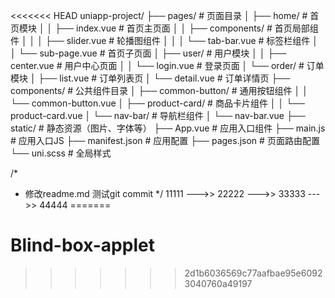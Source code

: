<<<<<<< HEAD
uniapp-project/
├── pages/                # 页面目录
│   ├── home/             # 首页模块
│   │   ├── index.vue     # 首页主页面
│   │   ├── components/   # 首页局部组件
│   │   │   ├── slider.vue    # 轮播图组件
│   │   │   └── tab-bar.vue   # 标签栏组件
│   │   └── sub-page.vue  # 首页子页面
│   ├── user/             # 用户模块
│   │   ├── center.vue    # 用户中心页面
│   │   └── login.vue     # 登录页面
│   └── order/            # 订单模块
│       ├── list.vue      # 订单列表页
│       └── detail.vue    # 订单详情页
├── components/           # 公共组件目录
│   ├── common-button/    # 通用按钮组件
│   │   └── common-button.vue
│   ├── product-card/     # 商品卡片组件
│   │   └── product-card.vue
│   └── nav-bar/          # 导航栏组件
│       └── nav-bar.vue
├── static/               # 静态资源（图片、字体等）
├── App.vue               # 应用入口组件
├── main.js               # 应用入口JS
├── manifest.json         # 应用配置
├── pages.json            # 页面路由配置
└── uni.scss              # 全局样式


/* 
 * 修改readme.md 测试git commit
 */
11111 --->>  22222 --->>  33333 --->>  44444
=======
# Blind-box-applet
>>>>>>> 2d1b6036569c77aafbae95e60923040760a49197
